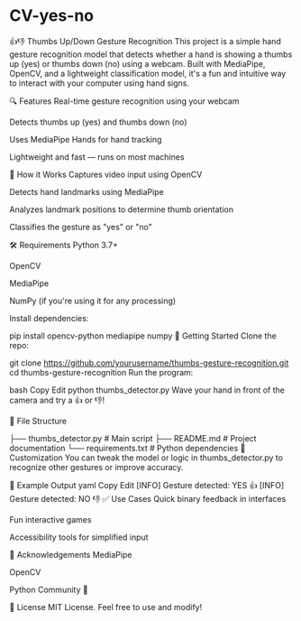 # CV-yes-no
👍👎 Thumbs Up/Down Gesture Recognition
This project is a simple hand gesture recognition model that detects whether a hand is showing a thumbs up (yes) or thumbs down (no) using a webcam. Built with MediaPipe, OpenCV, and a lightweight classification model, it's a fun and intuitive way to interact with your computer using hand signs.


🔍 Features
Real-time gesture recognition using your webcam

Detects thumbs up (yes) and thumbs down (no)

Uses MediaPipe Hands for hand tracking

Lightweight and fast — runs on most machines

🧠 How it Works
Captures video input using OpenCV

Detects hand landmarks using MediaPipe

Analyzes landmark positions to determine thumb orientation

Classifies the gesture as "yes" or "no"

🛠️ Requirements
Python 3.7+

OpenCV

MediaPipe

NumPy (if you're using it for any processing)

Install dependencies:

pip install opencv-python mediapipe numpy
🚀 Getting Started
Clone the repo:


git clone https://github.com/yourusername/thumbs-gesture-recognition.git
cd thumbs-gesture-recognition
Run the program:

bash
Copy
Edit
python thumbs_detector.py
Wave your hand in front of the camera and try a 👍 or 👎!

📁 File Structure

├── thumbs_detector.py   # Main script
├── README.md            # Project documentation
└── requirements.txt     # Python dependencies
🧪 Customization
You can tweak the model or logic in thumbs_detector.py to recognize other gestures or improve accuracy.

📸 Example Output
yaml
Copy
Edit
[INFO] Gesture detected: YES 👍
[INFO] Gesture detected: NO 👎
✅ Use Cases
Quick binary feedback in interfaces

Fun interactive games

Accessibility tools for simplified input

🙌 Acknowledgements
MediaPipe

OpenCV

Python Community 🐍

📃 License
MIT License. Feel free to use and modify!

